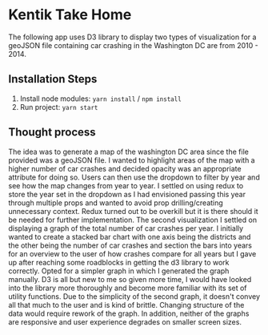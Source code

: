 # Kentik Take Home

The following app uses D3 library to display two types of visualization for a geoJSON file containing car crashing in the Washington DC are from 2010 - 2014. 

## Installation Steps

1. Install node modules: `yarn install` / `npm install`
2. Run project: `yarn start`

## Thought process

The idea was to generate a map of the washington DC area since the file provided was a geoJSON file. I wanted to highlight areas of the map with a higher number of car crashes and decided opacity was an appropriate attribute for doing so. Users can then use the dropdown to filter by year and see how the map changes from year to year. I settled on using redux to store the year set in the dropdown as I had envisioned passing this year through multiple props and wanted to avoid prop drilling/creating unnecessary context. Redux turned out to be overkill but it is there should it be needed for further implementation. The second visualization I settled on displaying a graph of the total number of car crashes per year. I initially wanted to create a stacked bar chart with one axis being the districts and the other being the number of car crashes and section the bars into years for an overview to the user of how crashes compare for all years but I gave up after reaching some roadblocks in getting the d3 library to work correctly. Opted for a simpler graph in which I generated the graph manually. D3 is all but new to me so given more time, I would have looked into the library more thoroughly and become more familiar with its set of utility functions. Due to the simplicity of the second graph, it doesn't convey all that much to the user and is kind of brittle. Changing structure of the data would require rework of the graph. In addition, neither of the graphs are responsive and user experience degrades on smaller screen sizes.  
